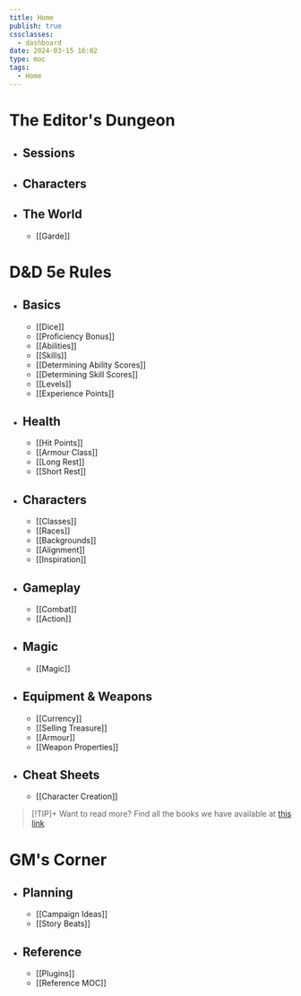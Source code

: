 ```yaml
---
title: Home
publish: true
cssclasses:
  - dashboard
date: 2024-03-15 16:02
type: moc
tags:
  - Home
---
```

# The Editor's Dungeon
- ## Sessions
- ## Characters
- ## The World
	- [[Garde]]

# D&D 5e Rules
- ## Basics
	- [[Dice]]
	- [[Proficiency Bonus]]
	- [[Abilities]]
	- [[Skills]]
	- [[Determining Ability Scores]]
	- [[Determining Skill Scores]]
	- [[Levels]]
	- [[Experience Points]]
- ## Health
	- [[Hit Points]]
	- [[Armour Class]]
	- [[Long Rest]]
	- [[Short Rest]]
- ## Characters
	- [[Classes]]
	- [[Races]]
	- [[Backgrounds]]
	- [[Alignment]]
	- [[Inspiration]]
- ## Gameplay
	- [[Combat]]
	- [[Action]]
- ## Magic
	- [[Magic]]
- ## Equipment & Weapons
	- [[Currency]]
	- [[Selling Treasure]]
	- [[Armour]]
	- [[Weapon Properties]]
- ## Cheat Sheets
	- [[Character Creation]]

> [!TIP]+ Want to read more?
> Find all the books we have available at [this link](https://drive.google.com/drive/folders/1O5bhpYizcIT5xxAoLOuzCRht_PVS7VSG?usp=sharing)

# GM's Corner
- ## Planning
	- [[Campaign Ideas]]
	- [[Story Beats]]
- ## Reference
	- [[Plugins]]
	- [[Reference MOC]]